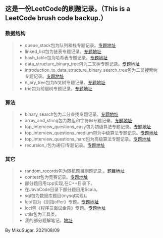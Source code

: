 ## 这是一份LeetCode的刷题记录。（This is a LeetCode brush code backup.）

### 数据结构

> * queue_stack包为队列和栈专题记录。[专题地址](https://leetcode-cn.com/leetbook/detail/queue-stack/)
> * linked_list包为链表专题记录。[专题地址](https://leetcode-cn.com/leetbook/detail/linked-list/)
> * hash_table包为哈希表专题记录。[专题地址](https://leetcode-cn.com/leetbook/detail/hash-table/)
> * data_structure_binary_tree包为二叉树专题记录。[专题地址](https://leetcode-cn.com/leetbook/detail/data-structure-binary-tree/)
> * introduction_to_data_structure_binary_search_tree包为二叉搜索树专题记录。[专题地址](https://leetcode-cn.com/leetbook/detail/introduction-to-data-structure-binary-search-tree/)
> * n_ary_tree包为N叉树专题记录。[专题地址](https://leetcode-cn.com/leetbook/detail/n-ary-tree/)
> * trie包为前缀树专题记录。[专题地址](https://leetcode-cn.com/leetbook/detail/trie/)

### 算法

> * binary_search包为二分查找专题记录。[专题地址](https://leetcode-cn.com/leetbook/detail/binary-search/)
> * array_and_string包为数组和字符串专题记录。[专题地址](https://leetcode-cn.com/leetbook/detail/array-and-string/)
> * top_interview_questions_easy包为初级算法专题记录。[专题地址](https://leetcode-cn.com/leetbook/detail/top-interview-questions-easy/)
> * top_interview_questions_medium包为中级算法专题记录。[专题地址](https://leetcode-cn.com/leetbook/read/top-interview-questions-medium/xnfgpr/)
> * top_interview_questions_hard包为高级算法专题记录。[专题地址](https://leetcode-cn.com/leetbook/detail/top-interview-questions-hard/)
> * recursion_i包为递归I专题记录。[专题地址](https://leetcode-cn.com/leetbook/detail/recursion/)

### 其它

> * random_records包为随机题目刷题记录  。[题目地址](https://leetcode-cn.com/problemset/all/)
> * contest包为竞赛记录。[专题地址](https://leetcode-cn.com/contest/)
> * 部分题目用cpp实现,在C++目录下。
> * 在JavaCode目录下部分题目用Scala。
> * sql包为数据库题目(mysql实现)。
> * lcof包为《剑指offer》专题。[专题地址](https://leetcode-cn.com/problemset/lcof/)
> * lcci包《程序员面试金典》专题。[专题地址](https://leetcode-cn.com/problemset/lcci/)
> * utils包为工具类。
> * 我的部分题解笔记。[地址](https://mikusugar.me/LeetCode)
> 
By MikuSugar. 2021/08/09
